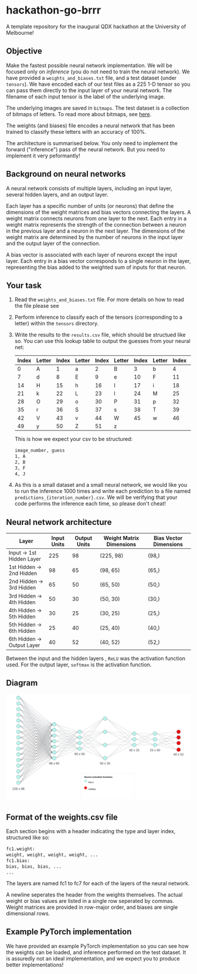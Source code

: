 # hackathon-go-brrr
A template repository for the inaugural QDX hackathon at the University of Melbourne!

## Objective
Make the fastest possible neural network implementation.
We will be focused only on *inference* (you do not need to train the neural network).
We have provided a `weights_and_biases.txt` file, and a test dataset (under `tensors`). 
We have encoded each of our test files as a 225 1-D tensor so you can pass them directly to the input layer of your neural network. The filename of each input tensor is the label of the underlying image.

The underlying images are saved in `bitmaps`. The test dataset is a collection of bitmaps of letters.
To read more about bitmaps, see [here](https://en.wikipedia.org/wiki/Bitmap).

The weights (and biases) file encodes a neural network that has been trained to classify these letters with an accuracy of 100%.

The architecture is summarised below.
You only need to implement the forward ("inference") pass of the neural network. But you need to implement it very peformantly!

## Background on neural networks

A neural network consists of multiple layers, including an input layer, several hidden layers, and an output layer.

Each layer has a specific number of units (or neurons) that define the dimensions of the weight matrices and bias vectors connecting the layers.
A weight matrix connects neurons from one layer to the next.
Each entry in a weight matrix represents the strength of the connection between a neuron in the previous layer and a neuron in the next layer.
The dimensions of the weight matrix are determined by the number of neurons in the input layer and the output layer of the connection.

A bias vector is associated with each layer of neurons except the input layer.
Each entry in a bias vector corresponds to a single neuron in the layer, representing the bias added to the weighted sum of inputs for that neuron.

## Your task
1. Read the `weights_and_biases.txt` file. For more details on how to read the file please see 

2. Perform inference to classify each of the tensors (corresponding to a letter) within the `tensors` directory.

3. Write the results to the `results.csv` file, which should be structued like so. 
You can use this lookup table to output the guesses from your neural net:
    
    | Index | Letter | Index | Letter | Index | Letter | Index | Letter | Index | Letter | Index | Letter | Index | Letter |
    |-------|--------|-------|--------|-------|--------|-------|--------|-------|--------|-------|--------|-------|--------|
    | 0     | A      | 1     | a      | 2     | B      | 3     | b      | 4     | C      | 5     | c      | 6     | D      |
    | 7     | d      | 8     | E      | 9     | e      | 10    | F      | 11    | f      | 12    | G      | 13    | g      |
    | 14    | H      | 15    | h      | 16    | I      | 17    | i      | 18    | J      | 19    | j      | 20    | K      |
    | 21    | k      | 22    | L      | 23    | l      | 24    | M      | 25    | m      | 26    | N      | 27    | n      |
    | 28    | O      | 29    | o      | 30    | P      | 31    | p      | 32    | Q      | 33    | q      | 34    | R      |
    | 35    | r      | 36    | S      | 37    | s      | 38    | T      | 39    | t      | 40    | U      | 41    | u      |
    | 42    | V      | 43    | v      | 44    | W      | 45    | w      | 46    | X      | 47    | x      | 48    | Y      |
    | 49    | y      | 50    | Z      | 51    | z      |

    This is how we expect your csv to be structured:
    ```csv
    image_number, guess
    1, A
    2, B
    3, F
    4, J
    ```

4. As this is a small dataset and a small neural network, we would like you to run the inference 1000 times and write each prediction to a file named `predictions_{iteration_number}.csv`. We will be verifying that your code performs the inference each time, so please don't cheat!


## Neural network architecture

| Layer                          | Input Units | Output Units | Weight Matrix Dimensions | Bias Vector Dimensions |
|--------------------------------|-------------|--------------|--------------------------|------------------------|
| Input -> 1st Hidden Layer    | 225         | 98           | (225, 98)                | (98,)                  |
| 1st Hidden -> 2nd Hidden  | 98          | 65           | (98, 65)                 | (65,)                  |
| 2nd Hidden -> 3rd Hidden  | 65          | 50           | (65, 50)                 | (50,)                  |
| 3rd Hidden -> 4th Hidden  | 50          | 30           | (50, 30)                 | (30,)                  |
| 4th Hidden -> 5th Hidden  | 30          | 25           | (30, 25)                 | (25,)                  |
| 5th Hidden -> 6th Hidden   | 25          | 40           | (25, 40)                 | (40,)                  |
| 6th Hidden -> Output Layer   | 40          | 52           | (40, 52)                 | (52,)                  |

Between the input and the hidden layers
, `ReLU` was the activation function used.
For the output
 layer, `softmax` is the activation function.

## Diagram
![Sample Image](./neural_network_diagram.png)


## Format of the weights.csv file

Each section begins with a header indicating the type and layer index, structured like
so:
```
fc1.weight:
weight, weight, weight, weight, ...
fc1.bias:
bias, bias, bias, ...
...
```
The layers are named fc1 to fc7 for each of the layers of the neural network.

A newline seperates the header from the weights themselves. The actual weight or bias values are listed in a single row seperated by commas. Weight matrices are provided in row-major order, and biases are single dimensional rows.


## Example PyTorch implementation
We have provided an example PyTorch implementation so you can see how the weights can be loaded, and inference performed on the test dataset. It is assuredly not an ideal implementation, and we expect you to produce better implementations!
